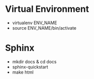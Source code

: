 # Virtual Environment
- virtualenv ENV_NAME
- source ENV_NAME/bin/activate

# Sphinx
- mkdir docs & cd docs
- sphinx-quickstart
- make html
